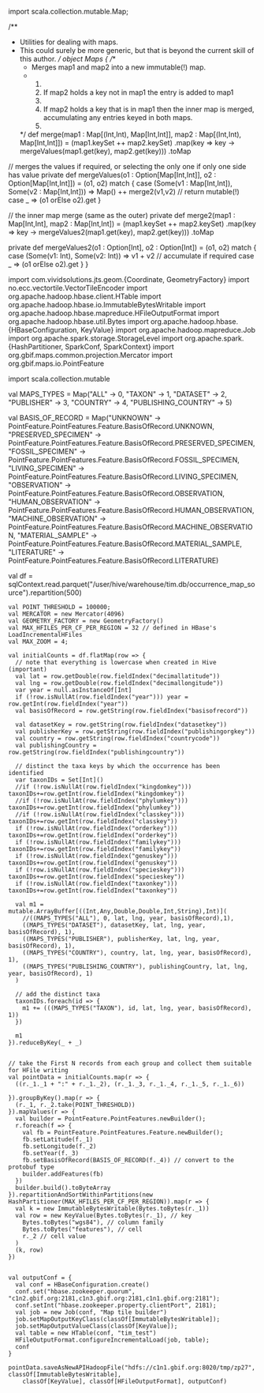 import scala.collection.mutable.Map;

/**
  * Utilities for dealing with maps.
  * This could surely be more generic, but that is beyond the current skill of this author.
  */
object Maps {
  /**
    * Merges map1 and map2 into a new immutable(!) map.
    * <ol>
    *   <li>If map2 holds a key not in map1 the entry is added to map1</li>
    *   <li>If map2 holds a key that is in map1 then the inner map is merged, accumulating any entries keyed in both maps.
    * </ol>
    */
  def merge(map1 : Map[(Int,Int), Map[Int,Int]], map2 : Map[(Int,Int), Map[Int,Int]]) = (map1.keySet ++ map2.keySet)
    .map(key => key -> mergeValues(map1.get(key), map2.get(key)))
    .toMap

  // merges the values if required, or selecting the only one if only one side has value
  private def mergeValues(o1 : Option[Map[Int,Int]], o2 : Option[Map[Int,Int]]) = (o1, o2) match {
    case (Some(v1 : Map[Int,Int]), Some(v2 : Map[Int,Int])) => Map() ++ merge2(v1,v2) // return mutable(!)
    case _ => (o1 orElse o2).get
  }

  // the inner map merge (same as the outer)
  private def merge2(map1 : Map[Int,Int], map2 : Map[Int,Int]) = (map1.keySet ++ map2.keySet)
    .map(key => key -> mergeValues2(map1.get(key), map2.get(key)))
    .toMap

  private def mergeValues2(o1 : Option[Int], o2 : Option[Int]) = (o1, o2) match {
    case (Some(v1: Int), Some(v2: Int)) => v1 + v2 // accumulate if required
    case _ => (o1 orElse o2).get
  }
}


import com.vividsolutions.jts.geom.{Coordinate, GeometryFactory}
import no.ecc.vectortile.VectorTileEncoder
import org.apache.hadoop.hbase.client.HTable
import org.apache.hadoop.hbase.io.ImmutableBytesWritable
import org.apache.hadoop.hbase.mapreduce.HFileOutputFormat
import org.apache.hadoop.hbase.util.Bytes
import org.apache.hadoop.hbase.{HBaseConfiguration, KeyValue}
import org.apache.hadoop.mapreduce.Job
import org.apache.spark.storage.StorageLevel
import org.apache.spark.{HashPartitioner, SparkConf, SparkContext}
import org.gbif.maps.common.projection.Mercator
import org.gbif.maps.io.PointFeature

import scala.collection.mutable

val MAPS_TYPES = Map("ALL" -> 0, "TAXON" -> 1, "DATASET" -> 2, "PUBLISHER" -> 3, "COUNTRY" -> 4,
    "PUBLISHING_COUNTRY" -> 5)
    
val BASIS_OF_RECORD = Map("UNKNOWN" -> PointFeature.PointFeatures.Feature.BasisOfRecord.UNKNOWN,
    "PRESERVED_SPECIMEN" -> PointFeature.PointFeatures.Feature.BasisOfRecord.PRESERVED_SPECIMEN,
    "FOSSIL_SPECIMEN" -> PointFeature.PointFeatures.Feature.BasisOfRecord.FOSSIL_SPECIMEN,
    "LIVING_SPECIMEN" -> PointFeature.PointFeatures.Feature.BasisOfRecord.LIVING_SPECIMEN,
    "OBSERVATION" -> PointFeature.PointFeatures.Feature.BasisOfRecord.OBSERVATION,
    "HUMAN_OBSERVATION" -> PointFeature.PointFeatures.Feature.BasisOfRecord.HUMAN_OBSERVATION,
    "MACHINE_OBSERVATION" -> PointFeature.PointFeatures.Feature.BasisOfRecord.MACHINE_OBSERVATION,
    "MATERIAL_SAMPLE" -> PointFeature.PointFeatures.Feature.BasisOfRecord.MATERIAL_SAMPLE,
    "LITERATURE" -> PointFeature.PointFeatures.Feature.BasisOfRecord.LITERATURE)

val df = sqlContext.read.parquet("/user/hive/warehouse/tim.db/occurrence_map_source").repartition(500)
    
    
    val POINT_THRESHOLD = 100000;
    val MERCATOR = new Mercator(4096)
    val GEOMETRY_FACTORY = new GeometryFactory()
    val MAX_HFILES_PER_CF_PER_REGION = 32 // defined in HBase's LoadIncrementalHFiles
    val MAX_ZOOM = 4;

    val initialCounts = df.flatMap(row => {
      // note that everything is lowercase when created in Hive (important)
      val lat = row.getDouble(row.fieldIndex("decimallatitude"))
      val lng = row.getDouble(row.fieldIndex("decimallongitude"))
      var year = null.asInstanceOf[Int]
      if (!row.isNullAt(row.fieldIndex("year"))) year = row.getInt(row.fieldIndex("year"))
      val basisOfRecord = row.getString(row.fieldIndex("basisofrecord"))

      val datasetKey = row.getString(row.fieldIndex("datasetkey"))
      val publisherKey = row.getString(row.fieldIndex("publishingorgkey"))
      val country = row.getString(row.fieldIndex("countrycode"))
      val publishingCountry = row.getString(row.fieldIndex("publishingcountry"))

      // distinct the taxa keys by which the occurrence has been identified
      var taxonIDs = Set[Int]()
      //if (!row.isNullAt(row.fieldIndex("kingdomkey"))) taxonIDs+=row.getInt(row.fieldIndex("kingdomkey"))
      //if (!row.isNullAt(row.fieldIndex("phylumkey"))) taxonIDs+=row.getInt(row.fieldIndex("phylumkey"))
      //if (!row.isNullAt(row.fieldIndex("classkey"))) taxonIDs+=row.getInt(row.fieldIndex("classkey"))
      if (!row.isNullAt(row.fieldIndex("orderkey"))) taxonIDs+=row.getInt(row.fieldIndex("orderkey"))
      if (!row.isNullAt(row.fieldIndex("familykey"))) taxonIDs+=row.getInt(row.fieldIndex("familykey"))
      if (!row.isNullAt(row.fieldIndex("genuskey"))) taxonIDs+=row.getInt(row.fieldIndex("genuskey"))
      if (!row.isNullAt(row.fieldIndex("specieskey"))) taxonIDs+=row.getInt(row.fieldIndex("specieskey"))
      if (!row.isNullAt(row.fieldIndex("taxonkey"))) taxonIDs+=row.getInt(row.fieldIndex("taxonkey"))

      val m1 = mutable.ArrayBuffer[((Int,Any,Double,Double,Int,String),Int)](
        //((MAPS_TYPES("ALL"), 0, lat, lng, year, basisOfRecord),1),
        ((MAPS_TYPES("DATASET"), datasetKey, lat, lng, year, basisOfRecord), 1),
        ((MAPS_TYPES("PUBLISHER"), publisherKey, lat, lng, year, basisOfRecord), 1),
        ((MAPS_TYPES("COUNTRY"), country, lat, lng, year, basisOfRecord), 1),
        ((MAPS_TYPES("PUBLISHING_COUNTRY"), publishingCountry, lat, lng, year, basisOfRecord), 1)        
      )

      // add the distinct taxa
      taxonIDs.foreach(id => {
        m1 += (((MAPS_TYPES("TAXON"), id, lat, lng, year, basisOfRecord), 1))
      })

      m1
    }).reduceByKey(_ + _)
    
    
    // take the First N records from each group and collect them suitable for HFile writing
    val pointData = initialCounts.map(r => {
      ((r._1._1 + ":" + r._1._2), (r._1._3, r._1._4, r._1._5, r._1._6))

    }).groupByKey().map(r => {
      (r._1, r._2.take(POINT_THRESHOLD))
    }).mapValues(r => {
      val builder = PointFeature.PointFeatures.newBuilder();
      r.foreach(f => {
        val fb = PointFeature.PointFeatures.Feature.newBuilder();
        fb.setLatitude(f._1)
        fb.setLongitude(f._2)
        fb.setYear(f._3)
        fb.setBasisOfRecord(BASIS_OF_RECORD(f._4)) // convert to the protobuf type
        builder.addFeatures(fb)
      })      
      builder.build().toByteArray
    }).repartitionAndSortWithinPartitions(new HashPartitioner(MAX_HFILES_PER_CF_PER_REGION)).map(r => {
      val k = new ImmutableBytesWritable(Bytes.toBytes(r._1))
      val row = new KeyValue(Bytes.toBytes(r._1), // key
        Bytes.toBytes("wgs84"), // column family
        Bytes.toBytes("features"), // cell
        r._2 // cell value
      )
      (k, row)
    })


    val outputConf = {
      val conf = HBaseConfiguration.create()
      conf.set("hbase.zookeeper.quorum", "c1n2.gbif.org:2181,c1n3.gbif.org:2181,c1n1.gbif.org:2181");
      conf.setInt("hbase.zookeeper.property.clientPort", 2181);
      val job = new Job(conf, "Map tile builder")
      job.setMapOutputKeyClass(classOf[ImmutableBytesWritable]);
      job.setMapOutputValueClass(classOf[KeyValue]);
      val table = new HTable(conf, "tim_test")
      HFileOutputFormat.configureIncrementalLoad(job, table);
      conf
    }

    pointData.saveAsNewAPIHadoopFile("hdfs://c1n1.gbif.org:8020/tmp/zp27", classOf[ImmutableBytesWritable],
        classOf[KeyValue], classOf[HFileOutputFormat], outputConf)

    
